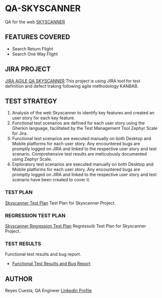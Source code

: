 # QA-SKYSCANNER
QA for the web [SKYSCANNER](https://skyscanner.com)

## FEATURES COVERED
* Search Return Flight
* Search One Way Flight


## JIRA PROJECT
[JIRA AGILE QA SKYSCANNER](https://bootcampqareyes.atlassian.net/jira/software/projects/QS/boards/3)
This project is using JIRA tool for test definition and defect traking following agile methodology KANBAB.



## TEST STRATEGY

1. Analysis of the web Skyscanner to identify key features and created an user story for each key feature.
2. Functional test scenarios are defined for each user story using the Gherkin language, facilitated by the Test Management Tool Zephyr Scale for Jira.
3. Functional test scenarios are executed manually on both Desktop and Mobile platforms for each user story. Any encountered bugs are promptly logged on JIRA and linked to the respective user story and test scenario. Comprehensive test results are meticulously documented using Zephyr Scale.
4. Exploratory test scenarios are executed manually on both Desktop and Mobile platforms for each user story. Any encountered bugs are promptly logged on JIRA and linked to the respective user story and test scenario have been created to cover it.


### TEST PLAN
[Skyscanner Test Plan](test-plan-skyscanner.pdf)
Test Plan for Skyscanner Project.

### REGRESSION TEST PLAN
[Skyscanner Regression Test Plan](regression-test-plan-skyscanner.pdf)
Regressuib Test Plan for Skyscanner Project.



### TEST RESULTS
Functional test results and bug report.
* [Functional Test Results and Bug Report](test-results-and-bug-report-skyscanner.pdf) 


## AUTHOR
Reyes Cuesta, QA Engineer
[LinkedIn Profile](https://www.linkedin.com/in/reyescuesta)
